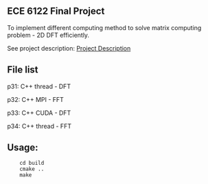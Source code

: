 ## ECE 6122 Final Project

To implement different computing method to solve matrix computing problem - 2D DFT efficiently.

See project description: [Project Description](./FinalProject.pdf)

## File list
p31: C++ thread - DFT

p32: C++ MPI - FFT

p33: C++ CUDA - DFT

p34: C++ thread - FFT

## Usage:
```
	cd build
	cmake ..
	make
```
